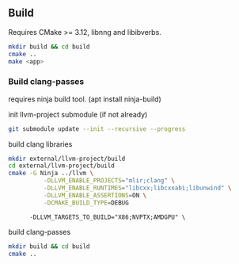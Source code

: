 ## Build

Requires CMake >= 3.12, libnng and libibverbs.

```bash
mkdir build && cd build
cmake ..
make <app>
```

### Build clang-passes

requires ninja build tool. (apt install ninja-build)

init llvm-project submodule (if not already)
```bash
git submodule update --init --recursive --progress
```

build clang libraries

```bash
mkdir external/llvm-project/build
cd external/llvm-project/build
cmake -G Ninja ../llvm \
          -DLLVM_ENABLE_PROJECTS="mlir;clang" \
          -DLLVM_ENABLE_RUNTIMES="libcxx;libcxxabi;libunwind" \
          -DLLVM_ENABLE_ASSERTIONS=ON \
          -DCMAKE_BUILD_TYPE=DEBUG
```
          -DLLVM_TARGETS_TO_BUILD="X86;NVPTX;AMDGPU" \

build clang-passes
```bash
mkdir build && cd build
cmake ..
```
